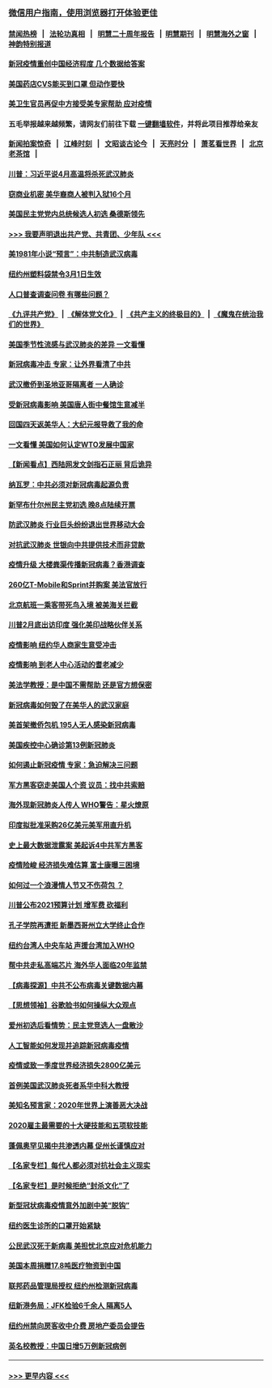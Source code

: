 ### [微信用户指南，使用浏览器打开体验更佳](https://github.com/gfw-breaker/banned-news1/blob/master/indexes/wechat-guide.md?t=0)
#### [禁闻热榜](热点新闻.md?t=0)  &nbsp;&nbsp;|&nbsp;&nbsp; [法轮功真相](https://github.com/gfw-breaker/truth/blob/master/README.md?t=0) &nbsp;&nbsp;|&nbsp;&nbsp; [明慧二十周年报告](https://github.com/gfw-breaker/mh-reports/blob/master/README.md?t=0) &nbsp;&nbsp;|&nbsp;&nbsp;[明慧期刊](https://github.com/gfw-breaker/mh-qikan) &nbsp;&nbsp;|&nbsp;&nbsp; [明慧海外之窗](https://github.com/gfw-breaker/mh-news/blob/master/README.md?t=0) &nbsp;&nbsp;|&nbsp;&nbsp; [神韵特别报道](https://github.com/gfw-breaker/mh-news/blob/master/shenyun.md?t=0)
#### [新冠疫情重创中国经济程度 几个数据给答案](../pages/nsc412/n11864203.md?t=02130211) 
#### [美国药店CVS能买到口罩 但动作要快](../pages/nsc412/n11862438.md?t=02130211) 
#### [美卫生官员再促中方接受美专家帮助 应对疫情](../pages/nsc412/n11864043.md?t=02130211) 
#### 五毛举报越来越频繁，请网友们前往下载 [一键翻墙软件](https://github.com/gfw-breaker/ssr-accounts)，并将此项目推荐给亲友
#### [新闻拍案惊奇](https://github.com/gfw-breaker/banned-news1/blob/master/pages/link4.md) &nbsp;&nbsp;|&nbsp;&nbsp; [江峰时刻](https://github.com/gfw-breaker/banned-news1/blob/master/pages/link4.md) &nbsp;&nbsp;|&nbsp;&nbsp; [文昭谈古论今](https://github.com/gfw-breaker/banned-news1/blob/master/pages/link4.md) &nbsp;&nbsp;|&nbsp;&nbsp; [天亮时分](https://github.com/gfw-breaker/banned-news1/blob/master/pages/link4.md) &nbsp;&nbsp;|&nbsp;&nbsp; [萧茗看世界](https://github.com/gfw-breaker/banned-news1/blob/master/pages/link4.md) &nbsp;&nbsp;|&nbsp;&nbsp; [北京老茶馆](https://github.com/gfw-breaker/banned-news1/blob/master/pages/link4.md) &nbsp;&nbsp;|&nbsp;&nbsp; 
#### [川普：习近平说4月高温将杀死武汉肺炎](../pages/nsc412/n11860814.md?t=02130211) 
#### [窃商业机密 美华裔商人被判入狱16个月](../pages/nsc412/n11863911.md?t=02130211) 
#### [美国民主党党内总统候选人初选 桑德斯领先](../pages/nsc412/n11863475.md?t=02130211) 
#### [>>> 我要声明退出共产党、共青团、少年队 <<<](https://github.com/begood0513/goodnews/blob/master/quit/letter.md) 
#### [美1981年小说“预言”：中共制造武汉病毒](../pages/nsc412/n11863306.md?t=02130211) 
#### [纽约州塑料袋禁令3月1日生效](../pages/nsc412/n11862832.md?t=02130211) 
#### [人口普查调查问卷  有哪些问题？](../pages/nsc412/n11862808.md?t=02130211) 
#### [《九评共产党》](https://github.com/begood0513/9ping.md/blob/master/README.md) &nbsp;|&nbsp; [《解体党文化》](../../../../jtdwh.md/blob/master/README.md)  &nbsp;|&nbsp; [《共产主义的终极目的》](../../../../gczydzjmd.md/blob/master/README.md) &nbsp;|&nbsp; [《魔鬼在统治我们的世界》](../../../../mgztzwmdsj.md/blob/master/README.md) 
#### [美国季节性流感与武汉肺炎的差异 一文看懂](../pages/nsc412/n11862428.md?t=02130211) 
#### [新冠病毒冲击 专家：让外界看清了中共](../pages/nsc412/n11862280.md?t=02130211) 
#### [武汉撤侨到圣地亚哥隔离者 一人确诊](../pages/nsc412/n11862460.md?t=02130211) 
#### [受新冠病毒影响 美国唐人街中餐馆生意减半](../pages/nsc412/n11861940.md?t=02130211) 
#### [回国四天返美华人：大纪元报导救了我的命](../pages/nsc412/n11862181.md?t=02130211) 
#### [一文看懂 美国如何认定WTO发展中国家](../pages/nsc412/n11862051.md?t=02130211) 
#### [【新闻看点】西陆网发文剑指石正丽 背后诡异](../pages/nsc412/n11861792.md?t=02130211) 
#### [纳瓦罗：中共必须对新冠病毒起源负责](../pages/nsc412/n11861810.md?t=02130211) 
#### [新罕布什尔州民主党初选 晚8点陆续开票](../pages/nsc412/n11861872.md?t=02130211) 
#### [防武汉肺炎 行业巨头纷纷退出世界移动大会](../pages/nsc412/n11861795.md?t=02130211) 
#### [对抗武汉肺炎 世银向中共提供技术而非贷款](../pages/nsc412/n11861652.md?t=02130211) 
#### [疫情升级 大楼粪渠传播新冠病毒？香港调查](../pages/nsc412/n11861556.md?t=02130211) 
#### [260亿T-Mobile和Sprint并购案 美法官放行](../pages/nsc412/n11861511.md?t=02130211) 
#### [北京航班一乘客带死鸟入境 被美海关拦截](../pages/nsc412/n11861317.md?t=02130211) 
#### [川普2月底出访印度 强化美印战略伙伴关系](../pages/nsc412/n11860557.md?t=02130211) 
#### [疫情影响  纽约华人商家生意受冲击](../pages/nsc412/n11860284.md?t=02130211) 
#### [疫情影响  到老人中心活动的耆老减少](../pages/nsc412/n11860199.md?t=02130211) 
#### [美法学教授：是中国不需帮助 还是官方想保密](../pages/nsc412/n11859492.md?t=02130211) 
#### [新冠病毒如何毁了在美华人的武汉家庭](../pages/nsc412/n11859524.md?t=02130211) 
#### [美首架撤侨包机 195人无人感染新冠病毒](../pages/nsc412/n11859908.md?t=02130211) 
#### [美国疾控中心确诊第13例新冠肺炎](../pages/nsc412/n11859966.md?t=02130211) 
#### [如何遏止新冠疫情 专家：急迫解决三问题](../pages/nsc412/n11859685.md?t=02130211) 
#### [军方黑客窃走美国人个资 议员：找中共索赔](../pages/nsc412/n11859371.md?t=02130211) 
#### [海外现新冠肺炎人传人 WHO警告：星火燎原](../pages/nsc412/n11859252.md?t=02130211) 
#### [印度拟批准采购26亿美元美军用直升机](../pages/nsc412/n11859143.md?t=02130211) 
#### [史上最大数据泄露案 美起诉4中共军方黑客](../pages/nsc412/n11859115.md?t=02130211) 
#### [疫情险峻 经济损失难估算 富士康曝三困境](../pages/nsc412/n11859120.md?t=02130211) 
#### [如何过一个浪漫情人节又不伤荷包 ？](../pages/nsc412/n11858969.md?t=02130211) 
#### [川普公布2021预算计划 增军费 砍福利](../pages/nsc412/n11859012.md?t=02130211) 
#### [孔子学院再遭拒 新墨西哥州立大学终止合作](../pages/nsc412/n11858661.md?t=02130211) 
#### [纽约台湾人中央车站  声援台湾加入WHO](../pages/nsc412/n11857757.md?t=02130211) 
#### [帮中共走私高端芯片 海外华人面临20年监禁](../pages/nsc412/n11855016.md?t=02130211) 
#### [【病毒探源】中共不公布病毒关键数据内幕](../pages/nsc412/n11856584.md?t=02130211) 
#### [【思想领袖】谷歌脸书如何操纵大众观点](../pages/nsc412/n11680874.md?t=02130211) 
#### [爱州初选后看情势：民主党竞选人一盘散沙](../pages/nsc412/n11856557.md?t=02130211) 
#### [人工智能如何发现并追踪新冠病毒疫情](../pages/nsc412/n11856398.md?t=02130211) 
#### [疫情或致一季度世界经济损失2800亿美元](../pages/nsc412/n11855639.md?t=02130211) 
#### [首例美国武汉肺炎死者系华中科大教授](../pages/nsc412/n11855500.md?t=02130211) 
#### [美知名预言家：2020年世界上演善恶大决战](../pages/nsc412/n11855418.md?t=02130211) 
#### [2020雇主最需要的十大硬技能和五项软技能](../pages/nsc412/n11850953.md?t=02130211) 
#### [蓬佩奥罕见揭中共渗透内幕 促州长谨慎应对](../pages/nsc412/n11854685.md?t=02130211) 
#### [【名家专栏】每代人都必须对抗社会主义现实](../pages/nsc412/n11831412.md?t=02130211) 
#### [【名家专栏】是时候拒绝“封杀文化”了](../pages/nsc412/n11814093.md?t=02130211) 
#### [新型冠状病毒疫情意外加剧中美“脱钩”](../pages/nsc412/n11854475.md?t=02130211) 
#### [纽约医生诊所的口罩开始紧缺](../pages/nsc412/n11853364.md?t=02130211) 
#### [公民武汉死于新病毒 美担忧北京应对危机能力](../pages/nsc412/n11854331.md?t=02130211) 
#### [美国本周捐赠17.8吨医疗物资到中国](../pages/nsc412/n11854269.md?t=02130211) 
#### [联邦药品管理局授权  纽约州检测新冠病毒](../pages/nsc412/n11853371.md?t=02130211) 
#### [纽新港务局：JFK检验6千余人  隔离5人](../pages/nsc412/n11853366.md?t=02130211) 
#### [纽约州禁向房客收中介费  房地产委员会提告](../pages/nsc412/n11853360.md?t=02130211) 
#### [英名校教授：中国日增5万例新冠病例](../pages/nsc412/n11854174.md?t=02130211) 

----
#### [ >>> 更早内容 <<< ](../indexes/nsc412-earlier.md)
